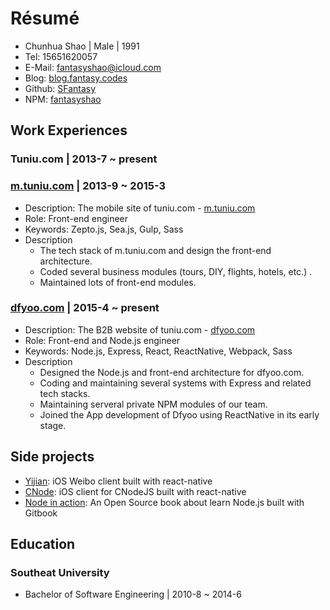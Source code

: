 # Résumé

- Chunhua Shao | Male | 1991
- Tel: 15651620057
- E-Mail: [fantasyshao@icloud.com](mailto:fantasyshao@icloud.com)
- Blog: [blog.fantasy.codes](http://blog.fantasy.codes)
- Github: [SFantasy](https://github.com/SFantasy)
- NPM: [fantasyshao](https://www.npmjs.com/~fantasyshao)

## Work Experiences

### Tuniu.com | 2013-7 ~ present

### [m.tuniu.com](http://m.tuniu.com) | 2013-9 ~ 2015-3

- Description: The mobile site of tuniu.com - [m.tuniu.com](http://m.tuniu.com)
- Role: Front-end engineer
- Keywords: Zepto.js, Sea.js, Gulp, Sass
- Description
  - The tech stack of m.tuniu.com and design the front-end architecture.
  - Coded several business modules (tours, DIY, flights, hotels, etc.) .
  - Maintained lots of front-end modules.

### [dfyoo.com](http://www.dfyoo.com) | 2015-4 ~ present

- Description: The B2B website of tuniu.com - [dfyoo.com](http://dfyoo.com)
- Role: Front-end and Node.js engineer
- Keywords: Node.js, Express, React, ReactNative, Webpack, Sass
- Description
  - Designed the Node.js and front-end architecture for dfyoo.com.
  - Coding and maintaining several systems with Express and related tech stacks.
  - Maintaining serveral private NPM modules of our team.
  - Joined the App development of Dfyoo using ReactNative in its early stage.

## Side projects

- [Yijian](https://github.com/SFantasy/WeiboReactNative): iOS Weibo client built with react-native
- [CNode](https://github.com/SFantasy/CNode-React-Native): iOS client for CNodeJS built with react-native
- [Node in action](https://github.com/SFantasy/node-in-action): An Open Source book about learn Node.js built with Gitbook

## Education

### Southeat University

- Bachelor of Software Engineering | 2010-8 ~ 2014-6
